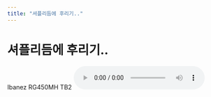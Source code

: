 ```yaml
---
title: "셔플리듬에 후리기.."
---
```

# 셔플리듬에 후리기..

Ibanez RG450MH
TB2
<audio src="/assets/images/953f5b60cb0c750534ab30bee5cc35af.mp3" controls preload></audio>



